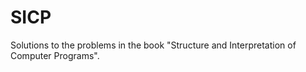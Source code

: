 SICP
====

Solutions to the problems in the book "Structure and Interpretation of Computer Programs".
